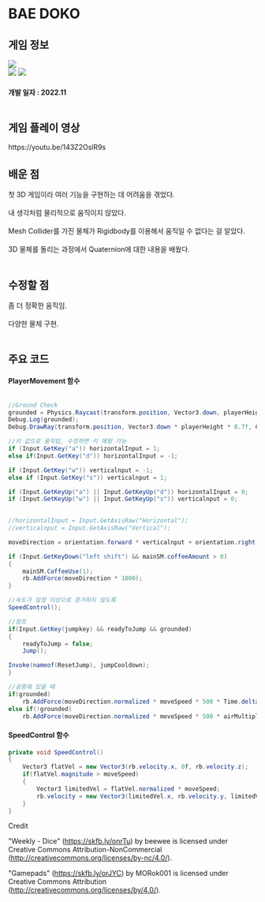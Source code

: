 # BAE DOKO
<div>
    <h2> 게임 정보 </h2>
    <img src = "https://img.itch.zone/aW1nLzEwNjg5MTM2LnBuZw==/347x500/CDOy79.png"><br>
    <img src="https://img.shields.io/badge/Unity-yellow?style=flat-square&logo=Unity&logoColor=FFFFFF"/>
    <img src="https://img.shields.io/badge/Racing-blue"/>
    <h4> 개발 일자 : 2022.11 <br><br>
    
  </div>
    <div>
    <h2> 게임 플레이 영상 </h2>
        https://youtu.be/143Z2OslR9s
  </div>
  <div>
    <h2> 배운 점 </h2>
      첫 3D 게임이라 여러 기능을 구현하는 데 어려움을 겪었다.<br><br>
      내 생각처럼 물리적으로 움직이지 않았다.<br><br>
      Mesh Collider를 가진 물체가 Rigidbody를 이용해서 움직일 수 없다는 걸 알았다.<br><br>
      3D 물체를 돌리는 과정에서 Quaternion에 대한 내용을 배웠다.<br><br>
      
  </div>
  <div>
    <h2> 수정할 점 </h2>
      좀 더 정확한 움직임.<br><br>
      다양한 물체 구현.<br><br>
  </div>
   <div>
       <h2> 주요 코드 </h2>
       <h4> PlayerMovement 함수 </h4>
    </div>
    
```csharp

//Ground Check
grounded = Physics.Raycast(transform.position, Vector3.down, playerHeight * 0.5f + 0.01f, ground);
Debug.Log(grounded);
Debug.DrawRay(transform.position, Vector3.down * playerHeight * 0.7f, Color.yellow);

//키 값으로 움직임, 수정하면 키 매핑 가능
if (Input.GetKey("a")) horizontalInput = 1;
else if(Input.GetKey("d")) horizontalInput = -1;

if (Input.GetKey("w")) verticalnput = -1;
else if (Input.GetKey("s")) verticalnput = 1;

if (Input.GetKeyUp("a") || Input.GetKeyUp("d")) horizontalInput = 0;
if (Input.GetKeyUp("w") || Input.GetKeyUp("s")) verticalnput = 0;

        
//horizontalInput = Input.GetAxisRaw("Horizontal");
//verticalnput = Input.GetAxisRaw("Vertical");

moveDirection = orientation.forward * verticalnput + orientation.right * horizontalInput;

if (Input.GetKeyDown("left shift") && mainSM.coffeeAmount > 0)
{
    mainSM.CoffeeUse(1);
    rb.AddForce(moveDirection * 1000);
}

//속도가 일정 이상으로 증가하지 않도록
SpeedControl();

//점프
if(Input.GetKey(jumpkey) && readyToJump && grounded)
{
    readyToJump = false;
    Jump();

Invoke(nameof(ResetJump), jumpCooldown);
}

//공중에 있을 때
if(grounded)
    rb.AddForce(moveDirection.normalized * moveSpeed * 500 * Time.deltaTime);
else if(!grounded)
    rb.AddForce(moveDirection.normalized * moveSpeed * 500 * airMultiplier * Time.deltaTime);
```

<div>
    <h4> SpeedControl 함수 </h4>
</div>
    
```csharp
private void SpeedControl()
{
    Vector3 flatVel = new Vector3(rb.velocity.x, 0f, rb.velocity.z);
    if(flatVel.magnitude > moveSpeed)
    {
        Vector3 limitedVel = flatVel.normalized * moveSpeed;
        rb.velocity = new Vector3(limitedVel.x, rb.velocity.y, limitedVel.z);
    }
}
```

Credit

"Weekly - Dice" (https://skfb.ly/onrTu) by beewee is licensed under Creative Commons Attribution-NonCommercial (http://creativecommons.org/licenses/by-nc/4.0/).

"Gamepads" (https://skfb.ly/orJYC) by MORok001 is licensed under Creative Commons Attribution (http://creativecommons.org/licenses/by/4.0/).
